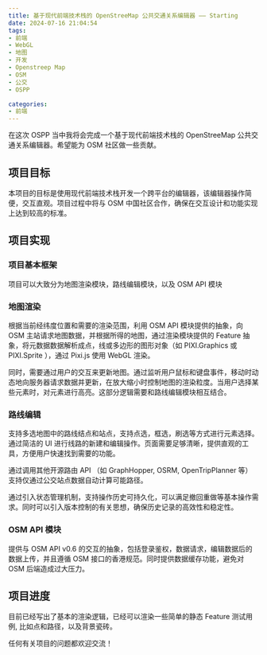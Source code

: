 ```yaml
---
title: 基于现代前端技术栈的 OpenStreeMap 公共交通关系编辑器 —— Starting
date: 2024-07-16 21:04:54
tags:
- 前端
- WebGL
- 地图
- 开发
- Openstreep Map
- OSM
- 公交
- OSPP

categories:
- 前端
---
```


在这次 OSPP 当中我将会完成一个基于现代前端技术栈的 OpenStreeMap 公共交通关系编辑器。希望能为 OSM 社区做一些贡献。

## 项目目标

本项目的目标是使用现代前端技术栈开发一个跨平台的编辑器，该编辑器操作简便，交互直观。项目过程中将与 OSM 中国社区合作，确保在交互设计和功能实现上达到较高的标准。

## 项目实现 

### 项目基本框架

项目可以大致分为地图渲染模块，路线编辑模块，以及 OSM API 模块

### 地图渲染

根据当前经纬度位置和需要的渲染范围，利用 OSM API 模块提供的抽象，向 OSM 主站请求地图数据，并根据所得的地图，通过渲染模块提供的 Feature 抽象，将元数据数据解析成点，线或多边形的图形对象（如 PIXI.Graphics 或 PIXI.Sprite ），通过 Pixi.js 使用 WebGL 渲染。

同时，需要通过用户的交互来更新地图。通过监听用户鼠标和键盘事件，移动时动态地向服务器请求数据并更新，在放大缩小时控制地图的渲染粒度。当用户选择某些元素时，对元素进行高亮。这部分逻辑需要和路线编辑模块相互结合。

### 路线编辑

支持多选地图中的路线结点和站点，支持点选，框选，刷选等方式进行元素选择。通过简洁的 UI 进行线路的新建和编辑操作。页面需要足够清晰，提供直观的工具，方便用户快速找到需要的功能。

通过调用其他开源路由 API （如 GraphHopper, OSRM, OpenTripPlanner 等）支持仅通过公交站点数据自动计算可能路径。

通过引入状态管理机制，支持操作历史可持久化，可以满足撤回重做等基本操作需求。同时可以引入版本控制的有关思想，确保历史记录的高效性和稳定性。

### OSM API 模块

提供与 OSM API v0.6 的交互的抽象，包括登录鉴权，数据请求，编辑数据后的数据上传，并且遵循 OSM 接口的香港规范。同时提供数据缓存功能，避免对 OSM 后端造成过大压力。

## 项目进度

目前已经写出了基本的渲染逻辑，已经可以渲染一些简单的静态 Feature 测试用例, 比如点和路径，以及背景瓷砖。

任何有关项目的问题都欢迎交流！

